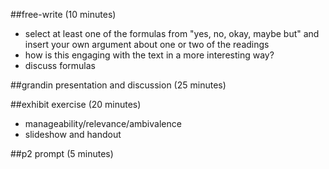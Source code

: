 ##free-write (10 minutes)
- select at least one of the formulas from "yes, no, okay, maybe but" and insert your own argument about one or two of the readings
- how is this engaging with the text in a more interesting way?
- discuss formulas

##grandin presentation and discussion (25 minutes)

##exhibit exercise (20 minutes)
- manageability/relevance/ambivalence
- slideshow and handout

##p2 prompt (5 minutes)
